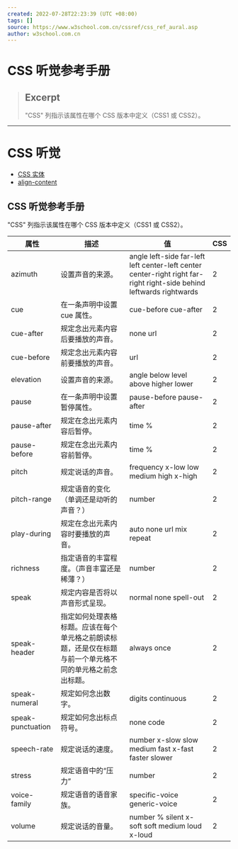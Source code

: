 ```yaml
---
created: 2022-07-28T22:23:39 (UTC +08:00)
tags: []
source: https://www.w3school.com.cn/cssref/css_ref_aural.asp
author: w3school.com.cn
---
```


# CSS 听觉参考手册

> ## Excerpt
>
> "CSS" 列指示该属性在哪个 CSS 版本中定义（CSS1 或 CSS2）。

---

# CSS 听觉

- [CSS 实体](https://www.w3school.com.cn/cssref/css_entities.asp)
- [align-content](https://www.w3school.com.cn/cssref/pr_align-content.asp)

## CSS 听觉参考手册

"CSS" 列指示该属性在哪个 CSS 版本中定义（CSS1 或 CSS2）。

| 属性              | 描述                                                                                                     | 值                                                                                                                   | CSS |
| ----------------- | -------------------------------------------------------------------------------------------------------- | -------------------------------------------------------------------------------------------------------------------- | --- |
| azimuth           | 设置声音的来源。                                                                                         | angle left-side far-left left center-left center center-right right far-right right-side behind leftwards rightwards | 2   |
| cue               | 在一条声明中设置 cue 属性。                                                                              | cue-before cue-after                                                                                                 | 2   |
| cue-after         | 规定念出元素内容后要播放的声音。                                                                         | none url                                                                                                             | 2   |
| cue-before        | 规定念出元素内容前要播放的声音。                                                                         | url                                                                                                                  | 2   |
| elevation         | 设置声音的来源。                                                                                         | angle below level above higher lower                                                                                 | 2   |
| pause             | 在一条声明中设置暂停属性。                                                                               | pause-before pause-after                                                                                             | 2   |
| pause-after       | 规定在念出元素内容后暂停。                                                                               | time %                                                                                                               | 2   |
| pause-before      | 规定在念出元素内容前暂停。                                                                               | time %                                                                                                               | 2   |
| pitch             | 规定说话的声音。                                                                                         | frequency x-low low medium high x-high                                                                               | 2   |
| pitch-range       | 规定语音的变化（单调还是动听的声音？）                                                                   | number                                                                                                               | 2   |
| play-during       | 规定在念出元素内容时要播放的声音。                                                                       | auto none url mix repeat                                                                                             | 2   |
| richness          | 指定语音的丰富程度。（声音丰富还是稀薄？）                                                               | number                                                                                                               | 2   |
| speak             | 规定内容是否将以声音形式呈现。                                                                           | normal none spell-out                                                                                                | 2   |
| speak-header      | 指定如何处理表格标题。应该在每个单元格之前朗读标题，还是仅在标题与前一个单元格不同的单元格之前念出标题。 | always once                                                                                                          | 2   |
| speak-numeral     | 规定如何念出数字。                                                                                       | digits continuous                                                                                                    | 2   |
| speak-punctuation | 规定如何念出标点符号。                                                                                   | none code                                                                                                            | 2   |
| speech-rate       | 规定说话的速度。                                                                                         | number x-slow slow medium fast x-fast faster slower                                                                  | 2   |
| stress            | 规定语音中的“压力”                                                                                       | number                                                                                                               | 2   |
| voice-family      | 规定语音的语音家族。                                                                                     | specific-voice generic-voice                                                                                         | 2   |
| volume            | 规定说话的音量。                                                                                         | number % silent x-soft soft medium loud x-loud                                                                       | 2   |
